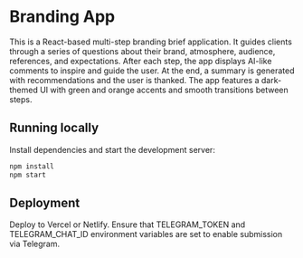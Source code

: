 # Branding App

This is a React-based multi-step branding brief application. It guides clients through a series of questions about their brand, atmosphere, audience, references, and expectations. After each step, the app displays AI-like comments to inspire and guide the user. At the end, a summary is generated with recommendations and the user is thanked. The app features a dark-themed UI with green and orange accents and smooth transitions between steps.

## Running locally

Install dependencies and start the development server:

```bash
npm install
npm start
```

## Deployment

Deploy to Vercel or Netlify. Ensure that TELEGRAM_TOKEN and TELEGRAM_CHAT_ID environment variables are set to enable submission via Telegram.
